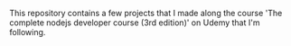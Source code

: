 This repository contains a few projects that I made along the course 'The complete 
nodejs developer course (3rd edition)' on Udemy that I'm following. 
